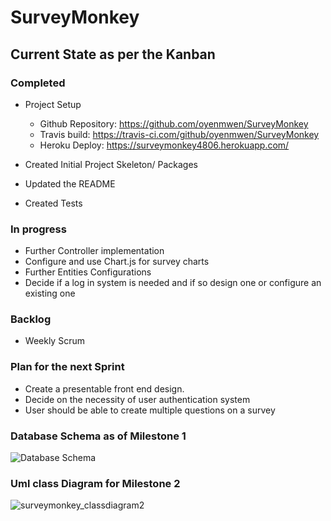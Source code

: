 # SurveyMonkey

## Current State as per the Kanban

### Completed
- Project Setup
  - Github Repository: https://github.com/oyenmwen/SurveyMonkey
  - Travis build: https://travis-ci.com/github/oyenmwen/SurveyMonkey
  - Heroku Deploy: https://surveymonkey4806.herokuapp.com/

- Created Initial Project Skeleton/ Packages
- Updated the README
- Created Tests

### In progress
- Further Controller implementation
- Configure and use Chart.js for survey charts
- Further Entities Configurations
- Decide if a log in system is needed and if so design one or configure an existing one

### Backlog
- Weekly Scrum

### Plan for the next Sprint
- Create a presentable front end design.
- Decide on the necessity of user authentication system
- User should be able to create multiple questions on a survey

### Database Schema as of Milestone 1

![Database Schema](https://i.imgur.com/5IBL7oj.png)

### Uml class Diagram for Milestone 2
![surveymonkey_classdiagram2](https://user-images.githubusercontent.com/44556924/112630697-557ded80-8e0c-11eb-9c89-b156fb1f4ad7.png)

